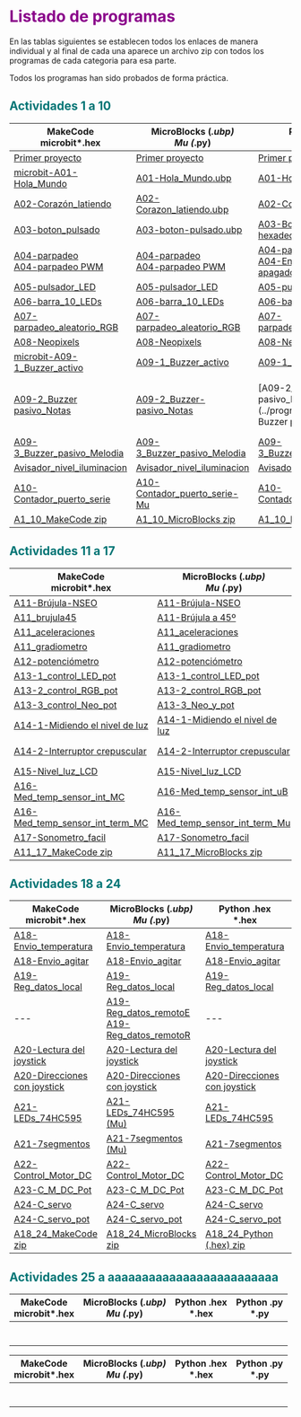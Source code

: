 # <FONT COLOR=#8B008B>Listado de programas</font>

En las tablas siguientes se establecen todos los enlaces de manera individual y al final de cada una aparece un archivo zip con todos los programas de cada categoria para esa parte.

Todos los programas han sido probados de forma práctica.

## <FONT COLOR=#007575>**Actividades 1 a 10**</font>

<center>

| MakeCode<br>microbit*.hex</br> | MicroBlocks (*.ubp)<br>Mu (*.py)</br>  | Python .hex<br>*.hex<br> |  Python .py<br>*.py</br> |
|---|---|---|---|
|[Primer proyecto](../programas/makecode/Primer-proyecto.hex)|[Primer proyecto](../programas/ublocks/Primer-proyecto.ubp) |[Primer proyecto](../programas/upy/Primer_proyecto.hex)|[Primer proyecto](../programas/upy/Primer_proyecto-main.py) |
|[microbit-A01-Hola_Mundo](../programas/makecode/microbit-A01-Hola_Mundo.hex) | [A01-Hola_Mundo.ubp](../programas/ublocks/A01-Hola_Mundo.ubp) |[A01-Hola_Mundo-main](../programas/upy/A01-Hola_Mundo-main.hex) | [A01-Hola_Mundo-main](../programas/upy/A01-Hola_Mundo-main.py)|
|[A02-Corazón_latiendo](../programas/makecode/microbit-A02-Corazón_latiendo.hex) |[A02-Corazon_latiendo.ubp](../programas/ublocks/A02-Corazon_latiendo.ubp) |[A02-Corazon_latiendo](../programas/upy/A02-Corazon_latiendo.hex) |[A02-Corazon_latiendo](../programas/upy/A02-Corazon_latiendo-main.py) |
|[A03-boton_pulsado](../programas/makecode/microbit-A03-boton_pulsado.hex) | [A03-boton-pulsado.ubp](../programas/ublocks/A03-boton_pulsado.ubp)|[A03-Boton_pulsado en hexadecimal](../programas/upy/A03-Boton_pulsado.hex) | [A03-Boton_pulsado en Python](../programas/upy/A03-Boton_pulsado-main.py)|
|[A04-parpadeo](../programas/makecode/microbit-A04-parpadeo.hex)<br>[A04-parpadeo PWM](../programas/makecode/microbit-A04-parpadeo_PWM.hex)</br> |[A04-parpadeo](../programas/ublocks/A04-parpadeo.ubp)<br>[A04-parpadeo PWM](../programas/ublocks/A04-parpadeo_PWM.ubp)</br> |[A04-parpadeo .hex](../programas/upy/A04-parpadeo.hex)<br>[A04-Encendido y apagado por PWM .hex](../programas/upy/A04-Encendio_apagado_PWM.hex)</br> |[A04-parpadeo .py](../programas/upy/A04-parpadeo-main.py)<br>[A04-Encendido y apagado por PWM .py](../programas/upy/A04-Encendio_apagado_PWM-main.py)</br> |
|[A05-pulsador_LED](../programas/makecode/microbit-A05-pulsador_LED.hex) |[A05-pulsador_LED](../programas/ublocks/A05-pulsador_LED.ubp) |[A05-pulsador_LED](../programas/upy/A05-pulsador_LED.hex) |[A05-pulsador_LED](../programas/upy/A05-pulsador_LED-main.py) |
|[A06-barra_10_LEDs](../programas/makecode/microbit-A06-barra_10_LEDs.hex) |[A06-barra_10_LEDs](../programas/ublocks/A06-barra_10_LEDs.ubp) |[A06-barra_10_LEDs](../programas/upy/A06-barra_10_LEDs.hex) |[A06-barra_10_LEDs](../programas/upy/A06-barra_10_LEDs-main.py) |
|[A07-parpadeo_aleatorio_RGB](../programas/makecode/microbit-A07-parpadeo_aleatorio_RGB.hex) |[A07-parpadeo_aleatorio_RGB](../programas/ublocks/A07-parpadeo_aleatorio_RGB.ubp) |[A07-parpadeo_aleatorio_RGB](../programas/upy/A07-parpadeo_aleatorio_RGB.hex) |[A07-parpadeo_aleatorio_RGB](../programas/upy/A07-parpadeo_aleatorio_RGB-main.py) |
|[A08-Neopixels](../programas/makecode/microbit-A08-Neopixels.hex) |[A08-Neopixels](../programas/ublocks/A08-Neopixels.ubp) | [A08-Neopixels_python](../programas/upy/A08-Neopixels_python.hex) |[A08-Neopixels_python](../programas/upy/A08-Neopixels_python-main.py) |
|[microbit-A09-1_Buzzer_activo](../programas/makecode/microbit-A09-1_Buzzer_activo.hex) |[A09-1_Buzzer_activo](../programas/ublocks/A09-1_Buzzer_activo.ubp) |[A09-1_Buzzer_activo](../programas/upy/A09-1_Buzzer_activo.hex) |[A09-1_Buzzer_activo](../programas/upy/A09-1_Buzzer_activo-main.py) |
|[A09-2_Buzzer pasivo_Notas](../programas/makecode/microbit-A09-2_Buzzer-pasivo_Notas.hex) |[A09-2_Buzzer-pasivo_Notas](../programas/ublocks/A09-2_Buzzer-pasivo_Notas.ubp) |[A09-2_Buzzer-pasivo_Notas](../programas/upy/A09-2. Buzzer pasivo. Notas.hex) |[A09-2_Buzzer-pasivo_Notas](../programas/upy/A09-2. Buzzer pasivo. Notas-main.py) |
|[A09-3_Buzzer_pasivo_Melodia](../programas/makecode/microbit-A09-3_Buzzer_pasivo_Melodia.hex) |[A09-3_Buzzer_pasivo_Melodia](../programas/ublocks/A09-3_Buzzer_pasivo_Melodia.ubp) |[A09-3_Buzzer_pasivo_Melodia](../programas/upy/A09-3_Buzzer_pasivo_Melodia.hex) |[A09-3_Buzzer_pasivo_Melodia](../programas/upy/A09-3_Buzzer_pasivo_Melodia-main.py) |
|[Avisador_nivel_iluminacion](../programas/makecode/microbit-A09-4_Avisador_nivel_iluminacion.hex) |[Avisador_nivel_iluminacion](../programas/ublocks/A09-4_Avisador_nivel_iluminacion.ubp) |[Avisador_nivel_iluminacion](../programas/upy/A09-4_Avisador_nivel_iluminacion.hex) |[Avisador_nivel_iluminacion](../programas/upy/A09-4_Avisador_nivel_iluminacion-main.py) |
|[A10-Contador_puerto_serie](../programas/makecode/microbit-A10-Contador_puerto_serie.hex) |[A10-Contador_puerto_serie-Mu](../programas/ublocks/A10-Contador_puerto_serie.py) |[A10-Contador_puerto_serie](../programas/upy/A10-Contador_puerto_serie.hex) |[A10-Contador_puerto_serie](../programas/upy/A10-Contador_puerto_serie-main.py) |
| [A1_10_MakeCode zip](../programas/makecode/A1_10_MC.zip) | [A1_10_MicroBlocks zip](../programas/ublocks/A1_10_uB.zip) |[A1_10_Python (.hex) zip](../programas/upy/A1_10_uP_hex.zip) | [A1_10_Python (.py) zip](../programas/upy/A1_10_uP_py.zip) |

</center>

## <FONT COLOR=#007575>**Actividades 11 a 17**</font>

<center>

| MakeCode<br>microbit*.hex</br> | MicroBlocks (*.ubp)<br>Mu (*.py)</br>  | Python .hex<br>*.hex<br> |  Python .py<br>*.py</br> |
|---|---|---|---|
|[A11-Brújula-NSEO](../programas/makecode/microbit-A11-Brújula-NSEO.hex) |[A11-Brújula-NSEO](../programas/ublocks/A11-Brujula-NSEO_Mu.py) |[A11-Brújula-NSEO](../programas/upy/A11-Brujula-NSEO.hex) |[A11-Brújula-NSEO](../programas/upy/A11-Brujula-NSEO-main.py) |
|[A11_brujula45](../programas/makecode/microbit-A11_brujula45_MC.hex) |[A11-Brújula a 45º](../programas/ublocks/A11-Brujula45_Mu.py) |[A11-Brújula a 45º](../programas/upy/A11-Brujula45.hex) |[A11-Brújula a 45º](../programas/upy/A11-Brujula45-main.py) |
|[A11_aceleraciones](../programas/makecode/microbit-A11_aceleraciones_MC.hex) |[A11_aceleraciones](../programas/ublocks/A11_aceleraciones_uB.ubp) | --- |[A11_aceleraciones](../programas/upy/A11_aceleraciones_Mu.py) |
|[A11_gradiometro](../programas/makecode/microbit-A11_gradiometro_MC.hex) |[A11_gradiometro](../programas/ublocks/A11_gradiometro.ubp) |[A11-A11_gradiometro](../programas/upy/A11_gradiometro_uP.hex) | [A11-A11_gradiometro](../programas/upy/A11_gradiometro_uP-main.py) |
|[A12-potenciómetro](../programas/makecode/microbit-A12-Entrada_analogica_potenciometro.hex) |[A12-potenciómetro](../programas/ublocks/A12-Entrada_analogica_potenciometro.ubp) |[A12-potenciómetro](../programas/upy/A12-Entrada_analogica_potenciometro.hex) | [A12-potenciómetro](../programas/upy/A12-Entrada_analogica_potenciometro-main.py) |
|[A13-1_control_LED_pot](../programas/makecode/microbit-A13-1_control_LED_potenciometro.hex) |[A13-1_control_LED_pot](../programas/ublocks/A13-1_control_LED_potenciometro.ubp) |[A13-1_control_LED_pot](../programas/upy/A13-1_control_LED_pot.hex) | [A13-1_control_LED_pot](../programas/upy/A13-1_control_LED_pot-main.py)|
|[A13-2_control_RGB_pot](../programas/makecode/microbit-A13-2_control_RGB_pot.hex) |[A13-2_control_RGB_pot](../programas/ublocks/A13-1_control_RGB_pot.ubp) |[A13-2_control_RGB_pot](../programas/upy/A13-2_control_RGB_pot.hex) |[A13-2_control_RGB_pot](../programas/upy/A13-2_control_RGB_pot-main.py) |
|[A13-3_control_Neo_pot](../programas/makecode/microbit-A13-3_control_Neopixel_potenciometro.hex) |[A13-3_Neo_y_pot](../programas/ublocks/A13-3_control_Neopixel_potenciometro.ubp) |[A13-3_control_Neo_pot](../programas/upy/A13-3_control_Neopixel_pot.hex) |[A13-3_control_Neo_pot](../programas/upy/A13-3_control_Neopixel_pot-main.py) |
|[A14-1-Midiendo el nivel de luz](../programas/makecode/microbit-A14-1-Midiendo_nivel_luz.hex) |[A14-1-Midiendo el nivel de luz](../programas/ublocks/A14-1-Midiendo_nivel_luz.ubp) |[A14-1-Midiendo el nivel de luz](../programas/upy/A14-1-Midiendo_nivel_luz.hex) |[A14-1-Midiendo el nivel de luz](../programas/upy/A14-1-Midiendo_nivel_luz-main.py) |
|[A14-2-Interruptor crepuscular](../programas/makecode/microbit-A14-2-int_crep.hex) |[A14-2-Interruptor crepuscular](../programas/ublocks/A14-2-int_crep.ubp) |[A14-2-Interruptor crepuscular](../programas/upy/A14-2-int_crep.hex) |[A14-2-Interruptor crepuscular](../programas/upy/A14-2-int_crep-main.py) |
|[A15-Nivel_luz_LCD](../programas/makecode/microbit-A15-Nivel_luz_LCD.hex) |[A15-Nivel_luz_LCD](../programas/ublocks/A15-Nivel_luz_LCD.ubp) | [A15-Nivel de luz con LCD](../programas/upy/A15-Nivel_luz_LCD.hex) |[A15-Nivel de luz con LCD](../programas/upy/A15-Nivel_luz_LCD-main.py) |
|[A16-Med_temp_sensor_int_MC](../programas/makecode/microbit-A16-Med_temp_sensor_int.hex) |[A16-Med_temp_sensor_int_uB](../programas/ublocks/A16-Med_temp_sensor_int.ubp) |[A16-Med_temp_sensor_int_uP](../programas/upy/A16-Med_temp_sensor_int.hex) |[A16-Med_temp_sensor_int_uP](../programas/upy/A16-Med_temp_sensor_int-main.py) |
|[A16-Med_temp_sensor_int_term_MC](../programas/makecode/microbit-A16-Med_temp_sensor_int_term_MC.hex) |[A16-Med_temp_sensor_int_term_Mu](../programas/ublocks/A16-Med_temp_sensor_int_Mu.py) |[A16-Med_temp_sensor_int_term_uP](../programas/upy/A16-Med_temp_sensor_int_term.hex) |[A16-Med_temp_sensor_int_term_uP](../programas/upy/A16-Med_temp_sensor_int_term-main.py) |
|[A17-Sonometro_facil](../programas/makecode/microbit-Sonometro_facil.hex) | [A17-Sonometro_facil](../programas/ublocks/A17_P_uB.ubp)|[A17-Sencillisimo sonómetro](../programas/upy/Sonometro_facil.hex) |[A17-Sencillisimo sonómetro](../programas/upy/Sonometro_facil-main.py) |
| [A11_17_MakeCode zip](../programas/makecode/A11_17_MC.zip) | [A11_17_MicroBlocks zip](../programas/ublocks/A11_17_uB.zip) |[A11_11_Python (.hex) zip](../programas/upy/A11_17_uP_hex.zip) | [A11_17_Python (.py) zip](../programas/upy/A11_17_uP_py.zip) |

</center>

## <FONT COLOR=#007575>**Actividades 18 a 24**</font>

| MakeCode<br>microbit*.hex</br> | MicroBlocks (*.ubp)<br>Mu (*.py)</br>  | Python .hex<br>*.hex<br> |  Python .py<br>*.py</br> |
|---|---|---|---|
|[A18-Envio_temperatura](../programas/makecode/microbit-A18-Envio_temperatura.hex) |[A18-Envio_temperatura](../programas/ublocks/A18-Envio_temperatura.ubp) | [A18-Envio_temperatura](../programas/upy/A18-Envio_temperatura.hex)|[A18-Envio_temperatura](../programas/upy/A18-Envio_temperatura-main.py) |
|[A18-Envio_agitar](../programas/makecode/microbit-A18-Envio_agitar.hex) |[A18-Envio_agitar](../programas/ublocks/A18-Envio_Agitar.ubp) | [A18-Envio_agitar](../programas/upy/A18-Envio_agitar.hex)|[A18-Envio_agitar](../programas/upy/A18-Envio_agitar-main.py) |
|[A19-Reg_datos_local](../programas/makecode/microbit-A19-Reg_datos_local.hex) |[A19-Reg_datos_local](../programas/ublocks/A19-Reg_datos_local.ubp) |[A19-Reg_datos_local](../programas/upy/A19-Reg_datos_local.hex) |[A19-Reg_datos_local](../programas/upy/A19-Reg_datos_local-main.py) |
|--- |[A19-Reg_datos_remotoE](../programas/ublocks/A19-Reg_datos_remoto_Emisor.ubp)<br>[A19-Reg_datos_remotoR](../programas/ublocks/A19-Reg_datos_remoto_Receptor.ubp)</br> |--- |--- |
|[A20-Lectura del joystick](../programas/makecode/microbit-A20-lec_joystick.hex) | [A20-Lectura del joystick](../programas/ublocks/A20-lec_joystick.ubp)| [A20-Lectura del joystick](../programas/upy/A20-lec_joystick.hex)|[A20-Lectura del joystick](../programas/upy/A20-lec_joystick-main.py) |
|[A20-Direcciones con joystick](../programas/makecode/microbit-A20-dir_joystick.hex) |[A20-Direcciones con joystick](../programas/ublocks/A20-dir_joystick.ubp) |[A20-Direcciones con joystick](../programas/upy/A20-dir_joystick.hex) |[A20-Direcciones con joystick](../programas/upy/A20-dir_joystick-main.py) |
|[A21-LEDs_74HC595](../programas/makecode/microbit-A21_LEDs_74HC595.hex) |[A21-LEDs_74HC595 (Mu)](../programas/ublocks/A21_LEDs_74HC595.py) |[A21-LEDs_74HC595](../programas/upy/A21-LEDs_74HC595.hex) |[A21-LEDs_74HC595](../programas/upy/A21-LEDs_74HC595-main.py) |
|[A21-7segmentos](../programas/makecode/microbit-A21-7segmentos.hex) |[A21-7segmentos (Mu)](../programas/ublocks/A21_7segmentos.py) | [A21-7segmentos](../programas/upy/A21-7segmentos.hex)| [A21-7segmentos](../programas/upy/A21-7segmentos-main.py)|
|[A22-Control_Motor_DC](../programas/makecode/microbit-A22-Control_Motor_DC.hex) |[A22-Control_Motor_DC](../programas/ublocks/A22-Control_Motor_DC.ubp) |[A22-Control_Motor_DC](../programas/upy/A22-Control_Motor_DC.hex)|[A22-Control_Motor_DC](../programas/upy/A22-Control_Motor_DC-main.py) |
|[A23-C_M_DC_Pot](../programas/makecode/microbit-A23-C_M_DC_Pot.hex) |[A23-C_M_DC_Pot](../programas/ublocks/A23-C_M_DC_Pot.ubp) |[A23-C_M_DC_Pot](../programas/upy/A23-C_M_DC_Pot.hex) |[A23-C_M_DC_Pot](../programas/upy/A23-C_M_DC_Pot-main.py) |
|[A24-C_servo](../programas/makecode/microbit-A24-C_servo.hex) |[A24-C_servo](../programas/ublocks/A24-C_servo.ubp) |[A24-C_servo](../programas/upy/A24-C_servo.hex) |  [A24-C_servo](../programas/upy/A24-C_servo-main.py)|
|[A24-C_servo_pot](../programas/makecode/microbit-A24-C_servo_pot.hex) | [A24-C_servo_pot](../programas/ublocks/A24-C_servo_pot.ubp)|[A24-C_servo_pot](../programas/upy/A24-C_servo_pot.hex) |[A24-C_servo_pot](../programas/upy/A24-C_servo_pot-main.py) |
| [A18_24_MakeCode zip](../programas/makecode/A18_24_MC.zip) | [A18_24_MicroBlocks zip](../programas/ublocks/A18_24_uB.zip) |[A18_24_Python (.hex) zip](../programas/upy/A18_24_uP_hex.zip) | [A18_24_Python (.py) zip](../programas/upy/A18_24_uP_py.zip) |

## <FONT COLOR=#007575>**Actividades 25 a aaaaaaaaaaaaaaaaaaaaaaaaa**</font>

</center>

| MakeCode<br>microbit*.hex</br> | MicroBlocks (*.ubp)<br>Mu (*.py)</br>  | Python .hex<br>*.hex<br> |  Python .py<br>*.py</br> |
|---|---|---|---|
| | | | |
| | | | |
| | | | |
| | | | |
| | | | |
| | | | |
| | | | |

</center>

</center>

| MakeCode<br>microbit*.hex</br> | MicroBlocks (*.ubp)<br>Mu (*.py)</br>  | Python .hex<br>*.hex<br> |  Python .py<br>*.py</br> |
|---|---|---|---|
| | | | |
| | | | |
| | | | |
| | | | |
| | | | |
| | | | |
| | | | |

</center>
